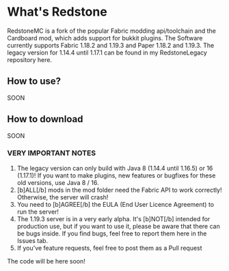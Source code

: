 <h1>What's Redstone</h1>
RedstoneMC is a fork of the popular Fabric modding api/toolchain and the Cardboard mod, which adds support for bukkit plugins. The Software currently supports Fabric 1.18.2 and 1.19.3 and Paper 1.18.2 and 1.19.3. The legacy version for 1.14.4 until 1.17.1 can be found in my RedstoneLegacy repository here.

<h2>How to use?</h2>
SOON
<h2>How to download</h2>
SOON

<h3>VERY IMPORTANT NOTES</h3>

1. The legacy version can only build with Java 8 (1.14.4 until 1.16.5) or 16 (1.17.1)! If you want to make plugins, new features or bugfixes for these old versions, use Java 8 / 16.
2. [b]ALL[/b] mods in the mod folder need the Fabric API to work correctly! Otherwise, the server will crash!
3. You need to [b]AGREE[/b] the EULA (End User Licence Agreement) to run the server!
4. The 1.19.3 server is in a very early alpha. It's [b]NOT[/b] intended for production use, but if you want to use it, please be aware that there can be bugs inside. If you find bugs, feel free to report them here in the Issues tab.
5. If you've feature requests, feel free to post them as a Pull request

The code will be here soon!
